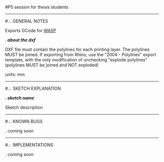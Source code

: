 #P5 session for thesis students

____________________________________________________________________________________________________________________________________


#.:. GENERAL NOTES

Exports GCode for [WASP](http://www.wasproject.it)


***. about the dxf***

DXF file must contain the polylines for each printing layer. The polylines MUST be joined. If exporting from Rhino, use the "2004 - Polylines" export template, with the only modification of unchecking "explode polylines" (polylines MUST be joined and NOT exploded)

units: mm

____________________________________________________________________________________________________________________________________
#.:. SKETCH EXPLANATION

***. sketch name***

Sketch description



____________________________________________________________________________________________________________________________________
#.:. KNOWN BUGS

. coming soon


____________________________________________________________________________________________________________________________________
#.:. IMPLEMENTATIONS

. coming soon
